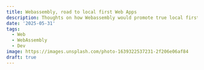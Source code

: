 ```yaml
---
title: Webassembly, road to local first Web Apps
description: Thoughts on how Webassembly would promote true local first development and ease the load of infractructure.
date: '2025-05-31'
tags:
  - Web
  - WebAssembly
  - Dev
image: https://images.unsplash.com/photo-1639322537231-2f206e06af84
draft: true
---
```


<script>
  import Mermaid from '$lib/components/markdown/mermaid.svelte';
</script>
